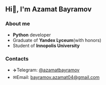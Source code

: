 ## Hi👋, I'm Azamat Bayramov

### About me
+ **Python** developer
+ Graduate of **Yandex Lyceum**(with honors)
+ Student of **Innopolis University**

### Contacts
+ ✈️Telegram: [@azamatbayramov](https://t.me/azamatbayramov)
+ ✉Email: bayramov.azamat04@gmail.com
